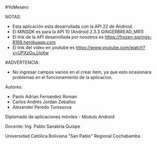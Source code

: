 #YoMesero

NOTAS:

- Esta aplicación esta desarrollada con la API 22 de Android.
- El MINSDK es para la API 10 (Android 2.3.3 GINGERBREAD_MR1)
- El link de la API desarrollada por nosotros es https://frozen-springs-8168.herokuapp.com
- El link del video en youtube es https://www.youtube.com/watch?v=UPXzGu_UoXw

#ADVERTENCIA:
- No ingresar campos vacios en el crear item, ya que esto ocasionara problemas en el funcionamiento de la aplicacion.

Autores: 
- Paolo Adrian Fernandez Roman
- Carlos Andrés Jordan Zeballos
- Alexander Peredo Torossova

Diplomado de aplicaciones móviles - Modulo Android

Docente: Ing. Pablo Sanabria Quispe

Universidad Católica Boliviana "San Pablo" Regional Cochabamba